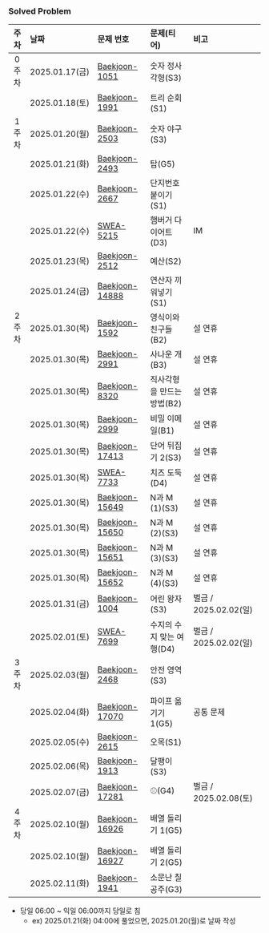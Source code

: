### Solved Problem

| 주차  | 날짜            | 문제 번호                                                                                                      | 문제(티어)           | 비고                 |
|:---:|:--------------|:-----------------------------------------------------------------------------------------------------------|:-----------------|:-------------------|
| 0주차 | 2025.01.17(금) | [Baekjoon-1051](https://www.acmicpc.net/problem/1051)                                                      | 숫자 정사각형(S3)      |                                                         |
|     | 2025.01.18(토) | [Baekjoon-1991](https://www.acmicpc.net/problem/1991)                                                      | 트리 순회(S1)        |                                                         |
| 1주차 | 2025.01.20(월) | [Baekjoon-2503](https://www.acmicpc.net/problem/2503)                                                      | 숫자 야구(S3)        |                                                         |
|     | 2025.01.21(화) | [Baekjoon-2493](https://www.acmicpc.net/problem/2493)                                                      | 탑(G5)            |                                                         |
|     | 2025.01.22(수) | [Baekjoon-2667](https://www.acmicpc.net/problem/2667)                                                      | 단지번호붙이기(S1)      |                                                         |
|     | 2025.01.22(수) | [SWEA-5215](https://swexpertacademy.com/main/code/problem/problemDetail.do?contestProbId=AWT-lPB6dHUDFAVT) | 햄버거 다이어트(D3)     |            IM        |
|     | 2025.01.23(목) | [Baekjoon-2512](https://www.acmicpc.net/problem/2512)                                                      | 예산(S2)           |                                                         |
|     | 2025.01.24(금) | [Baekjoon-14888](https://www.acmicpc.net/problem/14888)                                                    | 연산자 끼워넣기(S1)     |                                                         |
| 2주차 | 2025.01.30(목) | [Baekjoon-1592](https://www.acmicpc.net/problem/1592)                                                      | 영식이와 친구들(B2)     | 설 연휴                                                    |
|     | 2025.01.30(목) | [Baekjoon-2991](https://www.acmicpc.net/problem/2991)                                                      | 사나운 개(B3)        | 설 연휴                                                    |
|     | 2025.01.30(목) | [Baekjoon-8320](https://www.acmicpc.net/problem/8320)                                                      | 직사각형을 만드는 방법(B2) | 설 연휴                                                    |
|     | 2025.01.30(목) | [Baekjoon-2999](https://www.acmicpc.net/problem/2999)                                                      | 비밀 이메일(B1)       | 설 연휴                                                    |
|     | 2025.01.30(목) | [Baekjoon-17413](https://www.acmicpc.net/problem/17413)                                                    | 단어 뒤집기 2(S3)     | 설 연휴                                                    |
|     | 2025.01.30(목) | [SWEA-7733](https://swexpertacademy.com/main/code/problem/problemDetail.do?contestProbId=AWrDOdQqRCUDFARG) | 치즈 도둑(D4)        |            설 연휴               |
|     | 2025.01.30(목) | [Baekjoon-15649](https://www.acmicpc.net/problem/15649)                                                    | N과 M (1)(S3)     | 설 연휴                                                    |
|     | 2025.01.30(목) | [Baekjoon-15650](https://www.acmicpc.net/problem/15650)                                                    | N과 M (2)(S3)     | 설 연휴                                                    |
|     | 2025.01.30(목) | [Baekjoon-15651](https://www.acmicpc.net/problem/15651)                                                    | N과 M (3)(S3)     | 설 연휴                                                    |
|     | 2025.01.30(목) | [Baekjoon-15652](https://www.acmicpc.net/problem/15652)                                                    | N과 M (4)(S3)     | 설 연휴                                                    |
|     | 2025.01.31(금) | [Baekjoon-1004](https://www.acmicpc.net/problem/1004)                                                      | 어린 왕자(S3)        | 벌금 / 2025.02.02(일)                                      |
|     | 2025.02.01(토) | [SWEA-7699](https://swexpertacademy.com/main/code/problem/problemDetail.do?contestProbId=AWqUzj0arpkDFARG) | 수지의 수지 맞는 여행(D4) |       벌금 / 2025.02.02(일) | 
| 3주차 | 2025.02.03(월) | [Baekjoon-2468](https://www.acmicpc.net/problem/2468)                                                      | 안전 영역(S3)        |                                                         |
|     | 2025.02.04(화) | [Baekjoon-17070](https://www.acmicpc.net/problem/17070)                                                    | 파이프 옮기기 1(G5)    | 공통 문제                                                   |
|     | 2025.02.05(수) | [Baekjoon-2615](https://www.acmicpc.net/problem/2615)                                                      | 오목(S1)           |                                                         |
|     | 2025.02.06(목) | [Baekjoon-1913](https://www.acmicpc.net/problem/1913)                                                      | 달팽이(S3)          |                                                         |
|     | 2025.02.07(금) | [Baekjoon-17281](https://www.acmicpc.net/problem/17281)                                                    | ⚾(G4)            | 벌금 / 2025.02.08(토)                                      |
| 4주차 | 2025.02.10(월) | [Baekjoon-16926](https://www.acmicpc.net/problem/16926)                                                    | 배열 돌리기 1(G5)     |                                                         |
|     | 2025.02.10(월) | [Baekjoon-16927](https://www.acmicpc.net/problem/16927)                                                    | 배열 돌리기 2(G5)     |                                                         |
|     | 2025.02.11(화) | [Baekjoon-1941](https://www.acmicpc.net/problem/1941)                                                      | 소문난 칠공주(G3)     |                                                         |

* 당일 06:00 ~ 익일 06:00까지 당일로 침 
  * ex) 2025.01.21(화) 04:00에 풀었으면, 2025.01.20(월)로 날짜 작성
